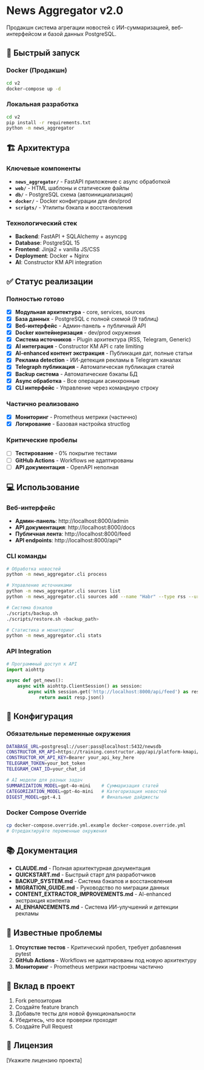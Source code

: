 # News Aggregator v2.0

Продакшн система агрегации новостей с ИИ-суммаризацией, веб-интерфейсом и базой данных PostgreSQL.

## 🚀 Быстрый запуск

### Docker (Продакшн)
```bash
cd v2
docker-compose up -d
```

### Локальная разработка
```bash
cd v2
pip install -r requirements.txt
python -m news_aggregator
```

## 🏗️ Архитектура

### Ключевые компоненты
- **`news_aggregator/`** - FastAPI приложение с async обработкой
- **`web/`** - HTML шаблоны и статические файлы
- **`db/`** - PostgreSQL схема (автоинициализация)
- **`docker/`** - Docker конфигурации для dev/prod
- **`scripts/`** - Утилиты бэкапа и восстановления

### Технологический стек
- **Backend**: FastAPI + SQLAlchemy + asyncpg
- **Database**: PostgreSQL 15
- **Frontend**: Jinja2 + vanilla JS/CSS
- **Deployment**: Docker + Nginx
- **AI**: Constructor KM API integration

## ✅ Статус реализации

### Полностью готово
- [x] **Модульная архитектура** - core, services, sources
- [x] **База данных** - PostgreSQL с полной схемой (9 таблиц)
- [x] **Веб-интерфейс** - Админ-панель + публичный API
- [x] **Docker контейнеризация** - dev/prod окружения
- [x] **Система источников** - Plugin архитектура (RSS, Telegram, Generic)
- [x] **AI интеграция** - Constructor KM API с rate limiting
- [x] **AI-enhanced контент экстракция** - Публикация дат, полные статьи
- [x] **Реклама detection** - ИИ-детекция рекламы в Telegram каналах
- [x] **Telegraph публикация** - Автоматическая публикация статей
- [x] **Backup система** - Автоматические бэкапы БД
- [x] **Async обработка** - Все операции асинхронные
- [x] **CLI интерфейс** - Управление через командную строку

### Частично реализовано
- [x] **Мониторинг** - Prometheus метрики (частично)
- [x] **Логирование** - Базовая настройка structlog

### Критические пробелы
- [ ] **Тестирование** - 0% покрытие тестами
- [ ] **GitHub Actions** - Workflows не адаптированы
- [ ] **API документация** - OpenAPI неполная

## 💻 Использование

### Веб-интерфейс
- **Админ-панель**: http://localhost:8000/admin
- **API документация**: http://localhost:8000/docs  
- **Публичная лента**: http://localhost:8000/feed
- **API endpoints**: http://localhost:8000/api/*

### CLI команды
```bash
# Обработка новостей
python -m news_aggregator.cli process

# Управление источниками
python -m news_aggregator.cli sources list
python -m news_aggregator.cli sources add --name "Habr" --type rss --url "https://habr.com/rss/"

# Система бэкапов
./scripts/backup.sh
./scripts/restore.sh <backup_path>

# Статистика и мониторинг
python -m news_aggregator.cli stats
```

### API Integration
```python
# Программный доступ к API
import aiohttp

async def get_news():
    async with aiohttp.ClientSession() as session:
        async with session.get('http://localhost:8000/api/feed') as resp:
            return await resp.json()
```

## 🔧 Конфигурация

### Обязательные переменные окружения
```bash
DATABASE_URL=postgresql://user:pass@localhost:5432/newsdb
CONSTRUCTOR_KM_API=https://training.constructor.app/api/platform-kmapi/v1/knowledge-models/your-model-id/chat/completions/direct_llm
CONSTRUCTOR_KM_API_KEY=Bearer your_api_key_here
TELEGRAM_TOKEN=your_bot_token
TELEGRAM_CHAT_ID=your_chat_id

# AI модели для разных задач
SUMMARIZATION_MODEL=gpt-4o-mini    # Суммаризация статей
CATEGORIZATION_MODEL=gpt-4o-mini   # Категоризация новостей
DIGEST_MODEL=gpt-4.1               # Финальные дайджесты
```

### Docker Compose Override
```bash
cp docker-compose.override.yml.example docker-compose.override.yml
# Отредактируйте переменные окружения
```

## 📚 Документация

- **CLAUDE.md** - Полная архитектурная документация
- **QUICKSTART.md** - Быстрый старт для разработчиков
- **BACKUP_SYSTEM.md** - Система бэкапов и восстановления
- **MIGRATION_GUIDE.md** - Руководство по миграции данных
- **CONTENT_EXTRACTOR_IMPROVEMENTS.md** - AI-enhanced экстракция контента
- **AI_ENHANCEMENTS.md** - Система ИИ-улучшений и детекции рекламы

## 🐛 Известные проблемы

1. **Отсутствие тестов** - Критический пробел, требует добавления pytest
2. **GitHub Actions** - Workflows не адаптированы под новую архитектуру
3. **Мониторинг** - Prometheus метрики настроены частично

## 🤝 Вклад в проект

1. Fork репозитория
2. Создайте feature branch
3. Добавьте тесты для новой функциональности
4. Убедитесь, что все проверки проходят
5. Создайте Pull Request

## 📄 Лицензия

[Укажите лицензию проекта]